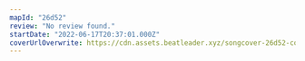 ```yaml
---
mapId: "26d52"
review: "No review found."
startDate: "2022-06-17T20:37:01.000Z"
coverUrlOverwrite: https://cdn.assets.beatleader.xyz/songcover-26d52-cover.jpg
---
```

